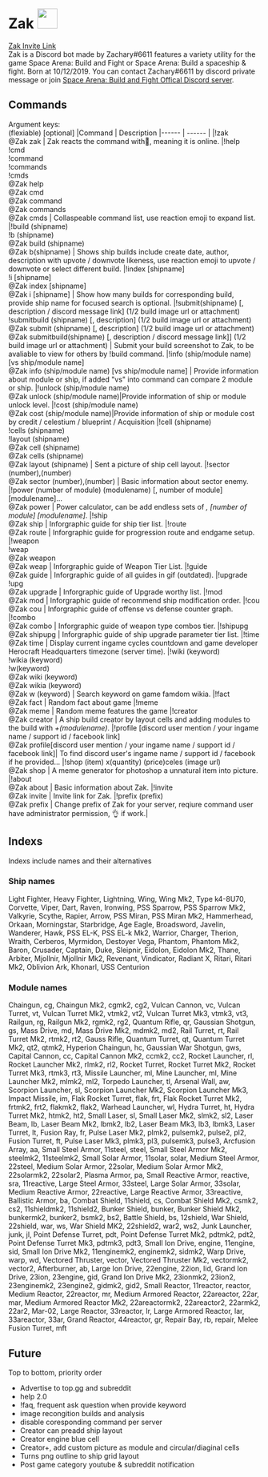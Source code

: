# Zak <img src="https://cdn.discordapp.com/attachments/424034780200566785/723214083007971449/zak.png" width="40" height="40" />
<a href="https://discord.com/oauth2/authorize?client_id=563319785811869698&scope=bot&permissions=314432">Zak Invite Link</a><br/>
Zak is a Discord bot made by Zachary#6611 features a variety utility for the game Space Arena: Build and Fight or Space Arena: Build a spaceship & fight. Born at 10/12/2019. You can contact Zachary#6611 by discord private message or join <a href="http://discord.gg/spacearena">Space Arena: Build and Fight Offical Discord server</a>.
## Commands
Argument keys:<br />
(flexiable) [optional]
|Command | Description
|------ | ------ |
|!zak <br />@Zak zak | Zak reacts the command with<span>👋, meaning it is online.</span>
|!help <br />!cmd<br />!command<br />!commands<br />!cmds<br />@Zak help<br />@Zak cmd<br />@Zak command<br />@Zak commands<br />@Zak cmds | Collaspeable command list, use reaction emoji to expand list.
|!build (shipname)<br />!b (shipname)<br />@Zak build (shipname)<br />@Zak b(shipname) | Shows ship builds include create date, author, description with upvote / downvote likeness, use reaction emoji to upvote / downvote or select different build.
|!index [shipname]<br />!i [shipname]<br />@Zak index [shipname]<br />@Zak i [shipname] | Show how many builds for corresponding build, provide ship name for focused search is optional.
|!submit(shipname) [, description / discord message link] (1/2 build image url or attachment)<br />!submitbuild (shipname) [, description] (1/2 build image url or attachment)<br />@Zak submit (shipname) [, description] (1/2 build image url or attachment)<br />@Zak submitbuild(shipname) [, description / discord message link]] (1/2 build image url or attachment) | Submit your build screenshot to Zak, to be avaliable to view for others by !build command.
|!info (ship/module name) [vs ship/module name]<br />@Zak info (ship/module name) [vs ship/module name] | Provide information about module or ship, if added "vs" into command can compare 2 module or ship.
|!unlock (ship/module name)<br />@Zak unlock (ship/module name)|Provide information of ship or module unlock level.
|!cost (ship/module name)<br />@Zak cost (ship/module name)|Provide information of ship or module cost by credit / celestium / blueprint / Acquisition
|!cell (shipname)<br />!cells (shipname)<br />!layout (shipname)<br />@Zak cell (shipname)<br />@Zak cells (shipname)<br />@Zak layout (shipname) | Sent a picture of ship cell layout.
|!sector (number),(number)<br />@Zak sector (number),(number) | Basic information about sector enemy.
|!power (number of module) (modulename) [, number of module] [modulename]...<br />@Zak power | Power calculator, can be add endless sets of *, [number of module] [modulename]*.
|!ship <br />@Zak ship | Inforgraphic guide for ship tier list.
|!route<br/>@Zak route | Inforgraphic guide for progression route and endgame setup.
|!weapon <br />!weap <br />@Zak weapon <br />@Zak weap | Inforgraphic guide of Weapon Tier List.
|!guide <br />@Zak guide | Inforgraphic guide of all guides in gif (outdated).
|!upgrade <br />!upg <br />@Zak upgrade | Inforgraphic guide of Upgrade worthy list.
|!mod <br />@Zak mod | Inforgraphic guide of recommend ship modification order.
|!cou <br />@Zak cou | Inforgraphic guide of offense vs defense counter graph.
|!combo <br />@Zak combo | Inforgraphic guide of weapon type combos tier.
|!shipupg <br />@Zak shipupg | Inforgraphic guide of ship upgrade parameter tier list.
|!time <br />@Zak time | Display current ingame cycles countdown and game developer Herocraft Headquarters timezone (server time).
|!wiki (keyword)<br />!wikia (keyword)<br />!w(keyword)<br />@Zak wiki (keyword)<br />@Zak wikia (keyword) <br />@Zak w (keyword) | Search keyword on game famdom wikia.
|!fact <br />@Zak fact | Random fact about game
|!meme <br />@Zak meme | Random meme features the game
|!creator <br />@Zak creator | A ship build creator by layout cells and adding modules to the build with *+(modulename)*.
|!profile [discord user mention / your ingame name / support id / facebook link]<br />@Zak profile[discord user mention / your ingame name / support id / facebook link]| To find discord user's ingame name / support id / facebook if he provided...
|!shop (item) x(quantity) (price)celes (image url)<br />@Zak shop | A meme generator for photoshop a unnatural item into picture.
|!about <br />@Zak about | Basic information about Zak.
|!invite <br />@Zak invite | Invite link for Zak.
|!prefix (prefix)<br />@Zak prefix | Change prefix of Zak for your server, reqiure command user have administrator permission, 👌 if work.|

## Indexs
Indexs include names and their alternatives
### Ship names
Light Fighter, Heavy Fighter, Lightning, Wing, Wing Mk2, Type k4-8U70, Corvette, Viper, Dart, Raven, Ironwing, PSS Sparrow, PSS Sparrow Mk2, Valkyrie, Scythe, Rapier, Arrow, PSS Miran, PSS Miran Mk2, Hammerhead, Orkaan, Morningstar, Starbridge, Age Eagle, Broadsword, Javelin, Wanderer, Hawk, PSS EL-K, PSS EL-k Mk2, Warrior, Charger, Therion, Wraith, Cerberos, Myrmidon, Destoyer Vega, Phantom, Phantom Mk2, Baron, Crusader, Captain, Duke, Sleipnir, Eidolon, Eidolon Mk2, Thane, Arbiter, Mjollnir, Mjollnir Mk2, Revenant, Vindicator, Radiant X, Ritari, Ritari Mk2, Oblivion Ark, Khonarl, USS Centurion
### Module names
Chaingun, cg, Chaingun Mk2, cgmk2, cg2, Vulcan Cannon, vc, Vulcan Turret, vt, Vulcan Turret Mk2, vtmk2, vt2, Vulcan Turret Mk3, vtmk3, vt3, Railgun, rg, Railgun Mk2, rgmk2, rg2, Quantum Rifle, qr, Gaussian Shotgun, gs, Mass Drive, md, Mass Drive Mk2, mdmk2, md2, Rail Turret, rt, Rail Turret Mk2, rtmk2, rt2, Gauss Rifle, Quantum Turret, qt, Quantum Turret Mk2, qt2, qtmk2, Hyperion Chaingun, hc, Gaussian War Shotgun, gws, Capital Cannon, cc, Capital Cannon Mk2, ccmk2, cc2, Rocket Launcher, rl, Rocket Launcher Mk2, rlmk2, rl2, Rocket Turret, Rocket Turret Mk2, Rocket Turret Mk3, rtmk3, rt3, Missile Launcher, ml, Mine Launcher, ml, Mine Launcher Mk2, mlmk2, ml2, Torpedo Launcher, tl, Arsenal Wall, aw, Scorpion Launcher, sl, Scorpion Launcher Mk2, Scorpion Launcher Mk3, Impact Missile, im, Flak Rocket Turret, flak, frt, Flak Rocket Turret Mk2, frtmk2, frt2, flakmk2, flak2, Warhead Launcher, wl, Hydra Turret, ht, Hydra Turret Mk2, htmk2, ht2, Small Laser, sl, Small Laser Mk2, slmk2, sl2, Laser Beam, lb, Laser Beam Mk2, lbmk2, lb2, Laser Beam Mk3, lb3, lbmk3, Laser Turret, lt, Fusion Ray, fr, Pulse Laser Mk2, plmk2, pulsemk2, pulse2, pl2, Fusion Turret, ft, Pulse Laser Mk3, plmk3, pl3, pulsemk3, pulse3, Arcfusion Array, aa, Small Steel Armor, 11steel, steel, Small Steel Armor Mk2, steelmk2, 11steelmk2, Small Solar Armor, 11solar, solar, Medium Steel Armor, 22steel, Medium Solar Armor, 22solar, Medium Solar Armor Mk2, 22solarmk2, 22solar2, Plasma Armor, pa, Small Reactive Armor, reactive, sra, 11reactive, Large Steel Armor, 33steel, Large Solar Armor, 33solar, Medium Reactive Armor, 22reactive, Large Reactive Armor, 33reactive, Ballistic Armor, ba, Combat Shield, 11shield, cs, Combat Shield Mk2, csmk2, cs2, 11shieldmk2, 11shield2, Bunker Shield, bunker, Bunker Shield Mk2, bunkermk2, bunker2, bsmk2, bs2, Battle Shield, bs, 12shield, War Shield, 22shield, war, ws, War Shield MK2, 22shield2, war2, ws2, Junk Launcher, junk, jl, Point Defense Turret, pdt, Point Defense Turret Mk2, pdtmk2, pdt2, Point Defense Turret Mk3, pdtmk3, pdt3, Small Ion Drive, engine, 11engine, sid, Small Ion Drive Mk2, 11enginemk2, enginemk2, sidmk2, Warp Drive, warp, wd, Vectored Thruster, vector, Vectored Thruster Mk2, vectormk2, vector2, Afterburner, ab, Large Ion Drive, 22engine, 22ion, lid, Grand Ion Drive, 23ion, 23engine, gid, Grand Ion Drive Mk2, 23ionmk2, 23ion2, 23enginemk2, 23engine2, gidmk2, gid2, Small Reactor, 11reactor, reactor, Medium Reactor, 22reactor, mr, Medium Armored Reactor, 22areactor, 22ar, mar, Medium Armored Reactor Mk2, 22areactormk2, 22areactor2, 22armk2, 22ar2, Mar-02, Large Reactor, 33reactor, lr, Large Armored Reactor, lar, 33areactor, 33ar, Grand Reactor, 44reactor, gr, Repair Bay, rb, repair, Melee Fusion Turret, mft

## Future
Top to bottom, priority order
- Advertise to top.gg and subreddit 
- help 2.0
 - !faq, frequent ask question when provide keyword
 - image recongition builds and analysis
 - disable coresponding command per server
 - Creator can preadd ship layout
 - Creator engine blue cell
 - Creator+, add custom picture as module and circular/diaginal cells
 - Turns png outline to ship grid layout
- Post game category youtube & subreddit notification
